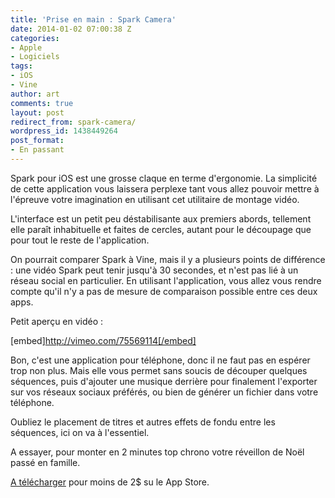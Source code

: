 ```yaml
---
title: 'Prise en main : Spark Camera'
date: 2014-01-02 07:00:38 Z
categories:
- Apple
- Logiciels
tags:
- iOS
- Vine
author: art
comments: true
layout: post
redirect_from: spark-camera/
wordpress_id: 1438449264
post_format:
- En passant
---
```


Spark pour iOS est une grosse claque en terme d'ergonomie. La simplicité de cette application vous laissera perplexe tant vous allez pouvoir mettre à l'épreuve votre imagination en utilisant cet utilitaire de montage vidéo. 

L'interface est un petit peu déstabilisante aux premiers abords, tellement elle paraît inhabituelle et faites de cercles, autant pour le découpage que pour tout le reste de l'application.

On pourrait comparer Spark à Vine, mais il y a plusieurs points de différence : une vidéo Spark peut tenir jusqu'à 30 secondes, et n'est pas lié à un réseau social en particulier. En utilisant l'application, vous allez vous rendre compte qu'il n'y a pas de mesure de comparaison possible entre ces deux apps.

Petit aperçu en vidéo :

[embed]http://vimeo.com/75569114[/embed]

Bon, c'est une application pour téléphone, donc il ne faut pas en espérer trop non plus. Mais elle vous permet sans soucis de découper quelques séquences, puis d'ajouter une musique derrière pour finalement l'exporter sur vos réseaux sociaux préférés, ou bien de générer un fichier dans votre téléphone.

Oubliez le placement de titres et autres effets de fondu entre les séquences, ici on va à l'essentiel.

A essayer, pour monter en 2 minutes top chrono votre réveillon de Noël passé en famille.

[A télécharger](https://itunes.apple.com/us/app/spark-camera/id649470858) pour moins de 2$ su le App Store.
